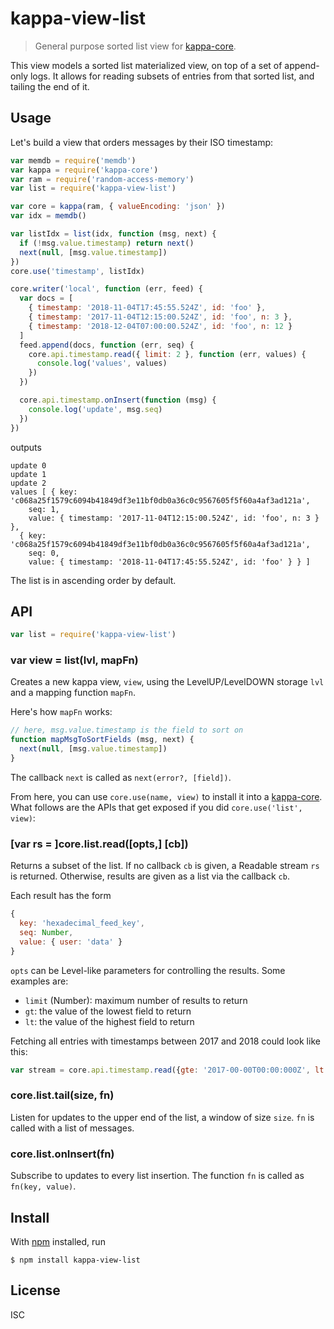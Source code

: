 # kappa-view-list

> General purpose sorted list view for [kappa-core][kappa-core].

This view models a sorted list materialized view, on top of a set of
append-only logs. It allows for reading subsets of entries from that sorted
list, and tailing the end of it.

## Usage

Let's build a view that orders messages by their ISO timestamp:

```js
var memdb = require('memdb')
var kappa = require('kappa-core')
var ram = require('random-access-memory')
var list = require('kappa-view-list')

var core = kappa(ram, { valueEncoding: 'json' })
var idx = memdb()

var listIdx = list(idx, function (msg, next) {
  if (!msg.value.timestamp) return next()
  next(null, [msg.value.timestamp])
})
core.use('timestamp', listIdx)

core.writer('local', function (err, feed) {
  var docs = [
    { timestamp: '2018-11-04T17:45:55.524Z', id: 'foo' },
    { timestamp: '2017-11-04T12:15:00.524Z', id: 'foo', n: 3 },
    { timestamp: '2018-12-04T07:00:00.524Z', id: 'foo', n: 12 }
  ]
  feed.append(docs, function (err, seq) {
    core.api.timestamp.read({ limit: 2 }, function (err, values) {
      console.log('values', values)
    })
  })

  core.api.timestamp.onInsert(function (msg) {
    console.log('update', msg.seq)
  })
})

```

outputs

```
update 0
update 1
update 2
values [ { key: 'c068a25f1579c6094b41849df3e11bf0db0a36c0c9567605f5f60a4af3ad121a',
    seq: 1,
    value: { timestamp: '2017-11-04T12:15:00.524Z', id: 'foo', n: 3 } },
  { key: 'c068a25f1579c6094b41849df3e11bf0db0a36c0c9567605f5f60a4af3ad121a',
    seq: 0,
    value: { timestamp: '2018-11-04T17:45:55.524Z', id: 'foo' } } ]
```

The list is in ascending order by default.

## API

```js
var list = require('kappa-view-list')
```

### var view = list(lvl, mapFn)

Creates a new kappa view, `view`, using the LevelUP/LevelDOWN storage `lvl` and
a mapping function `mapFn`.

Here's how `mapFn` works:

```js
// here, msg.value.timestamp is the field to sort on
function mapMsgToSortFields (msg, next) {
  next(null, [msg.value.timestamp])
}
```

The callback `next` is called as `next(error?, [field])`.

From here, you can use `core.use(name, view)` to install it into a
[kappa-core][kappa-core]. What follows are the APIs that get exposed if you did
`core.use('list', view)`:

### [var rs = ]core.list.read([opts,] [cb])

Returns a subset of the list. If no callback `cb` is given, a Readable stream
`rs` is returned. Otherwise, results are given as a list via the callback `cb`.

Each result has the form

```js
{
  key: 'hexadecimal_feed_key',
  seq: Number,
  value: { user: 'data' }
}
```

`opts` can be Level-like parameters for controlling the results. Some examples are:

- `limit` (Number): maximum number of results to return
- `gt`: the value of the lowest field to return
- `lt`: the value of the highest field to return

Fetching all entries with timestamps between 2017 and 2018 could look like this:

```js
var stream = core.api.timestamp.read({gte: '2017-00-00T00:00:000Z', lt: '2018-00-00T00:00:000Z'})
```

### core.list.tail(size, fn)

Listen for updates to the upper end of the list, a window of size `size`. `fn`
is called with a list of messages.

### core.list.onInsert(fn)

Subscribe to updates to every list insertion. The function `fn` is called as `fn(key, value)`.

## Install

With [npm](https://npmjs.org/) installed, run

```
$ npm install kappa-view-list
```

## License

ISC

[kappa-core]: https://github.com/noffle/kappa-core

